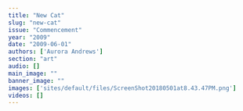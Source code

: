 ```yaml
---
title: "New Cat"
slug: "new-cat"
issue: "Commencement"
year: "2009"
date: "2009-06-01"
authors: ['Aurora Andrews']
section: "art"
audio: []
main_image: ""
banner_image: ""
images: ['sites/default/files/ScreenShot20180501at8.43.47PM.png']
videos: []
---
```

